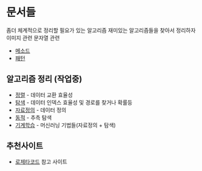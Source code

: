 # 문서들

좀더 체계적으로 정리할 필요가 있는 알고리즘
재미있는 알고리즘들을 찾아서 정리하자 이미지 관련 문자열 관련

- [메소드](/Algorithm/Method.md)
- [패턴](/Algorithm/Pattern.md)

## 알고리즘 정리 (작업중)

- [정렬](/Algorithm/Sort.md) - 데이터 교환 효율성
- [탐색](/Algorithm/Search.md) - 데이터 인덱스 효율성 및 경로를 찾거나 확률등
- [자료정의](/Algorithm/Structure.md) - 데이터 정의
- [동적](/Algorithm/Dynamic.md) - 추측 탐색
- [기계학습](/Algorithm/AI.md) - 머신러닝 기법들(자료정의 + 탐색)

## 추천사이트

- [로제타코드](https://rosettacode.org/) 참고 사이트
